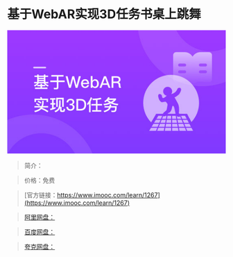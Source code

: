 # 基于WebAR实现3D任务书桌上跳舞

![img](../../assets/5fe4430f00014a7905400304.jpg)

> 简介：

> 价格：免费

> [官方链接：https://www.imooc.com/learn/1267](https://www.imooc.com/learn/1267)

> [阿里网盘：]()

> [百度网盘：]()

> [夸克网盘：]()
